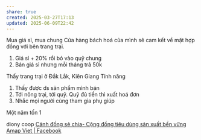 ```yaml
---
share: true
created: 2025-03-27T17:13
updated: 2025-06-09T22:42
---
```

Mua giá sỉ, mua chung
Cửa hàng bách hoá của mình sẽ cam kết về mặt hợp đồng với bên trang trại. 
1. Giá sỉ + 20% rồi bỏ vào quỹ chung
2. Bán giá sỉ nhưng mỗi tháng trả 50k

Thấy trang trại ở Đắk Lắk, Kiên Giang
Tính năng
1. Thấy được ds sản phẩm mình bán
2. Tới nông trại, tới quỹ. Quỹ đủ tiền thì xuất hoá đơn
3. Nhắc mọi người cùng tham gia phụ giúp

Một năm tốn 1

diony coop 
[Cánh đồng sẻ chia- Cộng đồng tiêu dùng sản xuất bền vững Amap Viet \| Facebook](https://www.facebook.com/groups/canhdongsechia/?ref=share&mibextid=NSMWBT)